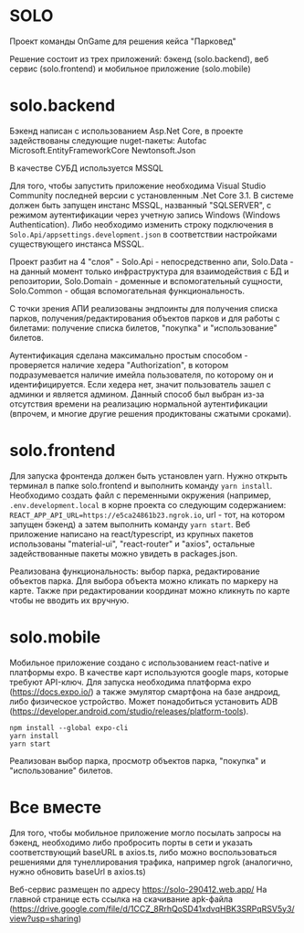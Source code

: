 # SOLO

Проект команды OnGame для решения кейса "Парковед"

Решение состоит из трех приложений: бэкенд (solo.backend), веб сервис (solo.frontend) и мобильное приложение (solo.mobile)

# solo.backend

Бэкенд написан с использованием Asp.Net Core, в проекте задействованы следующие nuget-пакеты:
Autofac
Microsoft.EntityFrameworkCore
Newtonsoft.Json

В качестве СУБД используется MSSQL

Для того, чтобы запустить приложение необходима Visual Studio Community последней версии с установленным .Net Core 3.1.
В системе должен быть запущен инстанс MSSQL, названный "SQLSERVER", с режимом аутентификации через учетную запись Windows (Windows Authentication).
Либо необходимо изменить строку подключения в `Solo.Api/appsettings.development.json` в соответствии настройками существующего инстанса MSSQL.

Проект разбит на 4 "слоя" - Solo.Api - непосредственно апи, Solo.Data - на данный момент только инфраструктура для взаимодействия с БД и репозитории, Solo.Domain - доменные и вспомогательный сущности, Solo.Common - общая вспомогательная функциональность.

С точки зрения АПИ реализованы эндпоинты для получения списка парков, получения/редактирования объектов парков и для работы с билетами: получение списка билетов, "покупка" и "использование" билетов.

Аутентификация сделана максимально простым способом - проверяется наличие хедера "Authorization", в котором подразумевается наличие имейла пользователя, по которому он и идентифицируется. Если хедера нет, значит пользователь зашел с админки и является админом. Данный способ был выбран из-за отсутствия времени на реализацию нормальной аутентификации (впрочем, и многие другие решения продиктованы сжатыми сроками).

# solo.frontend

Для запуска фронтенда должен быть установлен yarn. Нужно открыть терминал в папке solo.frontend и выполнить команду `yarn install`. Необходимо создать файл с переменными окружения (например, `.env.development.local` в корне проекта со следующим содержанием: `REACT_APP_API_URL=https://e5ca24861b23.ngrok.io`, url - тот, на котором запущен бэкенд) а затем выполнить команду `yarn start`.
Веб приложение написано на react/typescript, из крупных пакетов использованы "material-ui", "react-router" и "axios", остальные задействованные пакеты можно увидеть в packages.json.

Реализована функциональность: выбор парка, редактирование объектов парка. Для выбора объекта можно кликать по маркеру на карте. Также при редактировании координат можно кликнуть по карте чтобы не вводить их вручную.

# solo.mobile

Мобильное приложение создано с использованием react-native и платформы expo. В качестве карт используются google maps, которые требуют API-ключ.
Для запуска необходима платформа expo (https://docs.expo.io/) а также эмулятор смартфона на базе андроид, либо физическое устройство. Может понадобиться установить ADB (https://developer.android.com/studio/releases/platform-tools).

```
npm install --global expo-cli
yarn install
yarn start
```

Реализован выбор парка, просмотр объектов парка, "покупка" и "использование" билетов.

# Все вместе

Для того, чтобы мобильное приложение могло посылать запросы на бэкенд, необходимо либо пробросить порты в сети и указать соответствующий baseURL в axios.ts, либо можно воспользоваться решениями для тунеллирования трафика, например ngrok (аналогично, нужно обновить baseUrl в axios.ts)

Веб-сервис размещен по адресу https://solo-290412.web.app/
На главной странице есть ссылка на скачивание apk-файла (https://drive.google.com/file/d/1CCZ_8RrhQoSD41xdvqHBK3SRPqRSV5y3/view?usp=sharing)
